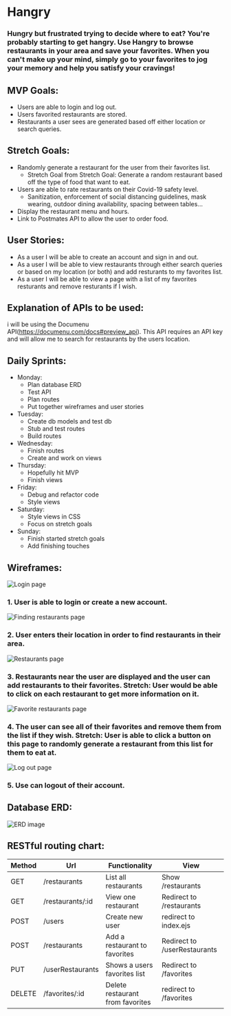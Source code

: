 # Hangry
### Hungry but frustrated trying to decide where to eat? You're probably starting to get hangry. Use Hangry to browse restaurants in your area and save your favorites. When you can't make up your mind, simply go to your favorites to jog your memory and help you satisfy your cravings!
## MVP Goals:
* Users are able to login and log out.
* Users favorited restaurants are stored.
* Restaurants a user sees are generated based off either location or search queries. 
## Stretch Goals: 
* Randomly generate a restaurant for the user from their favorites list.
    * Stretch Goal from Stretch Goal: Generate a random restaurant based off the type of food that want to eat.
* Users are able to rate restaurants on their Covid-19 safety level. 
    * Sanitization, enforcement of social distancing guidelines, mask wearing, outdoor dining availability, spacing between tables...
* Display the restaurant menu and hours.
* Link to Postmates API to allow the user to order food. 
## User Stories:
* As a user I will be able to create an account and sign in and out.
* As a user I will be able to view restaurants through either search queries or based on my location (or both) and add resturants to my favorites list. 
* As a user I will be able to view a page with a list of my favorites resturants and remove resturants if I wish. 
## Explanation of APIs to be used: 
i will be using the Documenu API(https://documenu.com/docs#preview_api). This API requires an API key and will allow me to search for restaurants by the users location. 
## Daily Sprints:
* Monday: 
    * Plan database ERD
    * Test API
    * Plan routes
    * Put together wireframes and user stories
* Tuesday: 
    * Create db models and test db
    * Stub and test routes
    * Build routes
* Wednesday:
    * Finish routes 
    * Create and work on views
* Thursday:
    * Hopefully hit MVP
    * Finish views
* Friday:
    * Debug and refactor code 
    * Style views
* Saturday: 
    * Style views in CSS
    * Focus on stretch goals
* Sunday:
    * Finish started stretch goals 
    * Add finishing touches

## Wireframes:
![Login page](loginpage.png)
### 1. User is able to login or create a new account.
![Finding restaurants page](findRestaurants.png)
### 2. User enters their location in order to find restaurants in their area.
![Restaurants page](restaurantsPage.png)
### 3. Restaurants near the user are displayed and the user can add restaurants to their favorites. Stretch: User would be able to click on each restaurant to get more information on it. 
![Favorite restaurants page](favoritesPage.png)
### 4. The user can see all of their favorites and remove them from the list if they wish. Stretch: User is able to click a button on this page to randomly generate a restaurant from this list for them to eat at.
![Log out page](logoutpage.png)
### 5. Use can logout of their account.
## Database ERD:
![ERD image](ERD.png)
## RESTful routing chart:
Method | Url | Functionality | View
-------| ----|---------------|------
GET    | /restaurants | List all restaurants | Show /restaurants
GET    | /restaurants/:id | View one restaurant | Redirect to /restaurants
POST   | /users | Create new user | redirect to index.ejs
POST   | /restaurants | Add a restaurant to favorites | Redirect to /userRestaurants
PUT    | /userRestaurants | Shows a users favorites list | Redirect to /favorites
DELETE | /favorites/:id | Delete restaurant from favorites | redirect to /favorites
